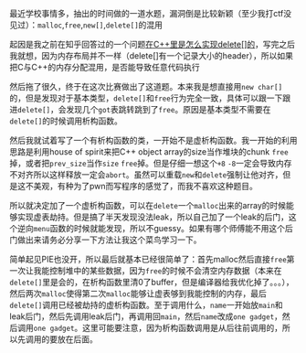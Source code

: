 最近学校事情多，抽出的时间做的一道水题，漏洞倒是比较新颖（至少我打ctf没见过）：`malloc`,`free`,`new[]`,`delete[]`的混用

起因是我之前在知乎回答过的一个问题[在C++里是怎么实现delete[]的](https://www.zhihu.com/question/291750903/answer/477557020)，写完之后我就想，因为内存布局并不一样（delete\[\]有一个记录大小的header），所以如果把C与C++的内存分配混用，是否能导致任意代码执行

然后拖了很久，终于在这次比赛做出了这道题。本来我是想直接用`new char[]`的，但是发现对于基本类型，`delete[]`和`free`行为完全一致，具体可以跟一下跟进`delete[]`，会发现几个`got`表跳转跳到了`free`。原因是基本类型不需要在`delete[]`的时候调用析构函数。

然后我就试着写了一个有析构函数的类，一开始不是虚析构函数。我一开始的利用思路是利用house of spirit来把C++ object array的size当作堆块的chunk `free`掉，或者把`prev_size`当作`size` `free`掉。但是仔细一想这个`+8` `-8`一定会导致内存不对齐所以这样释放一定会`abort`。虽然可以重载`new`和`delete`强制让他对齐，但是这不美观，有种为了pwn而写程序的感觉了，而我不喜欢这种题目。

所以就决定加了一个虚析构函数，可以在`delete`一个`malloc`出来的array的时候能够实现虚表劫持。但是搞了半天发现没法leak，所以自己加了一个leak的后门，这个逆向`menu`函数的时候就能发现，所以不guessy。如果有哪个师傅能不用这个后门做出来请务必分享一下方法让我这个菜鸟学习一下。

简单起见PIE也没开，所以最后就基本已经很简单了：首先malloc然后直接`free`第一次让我能控制堆中的某些数据，因为`free`的时候不会清空内存数据（本来在`delete[]`里是会的，在析构函数里清0了buffer，但是编译器给我优化掉了。。。），然后两次`malloc`使得第二次`malloc`能够让虚表够到我能控制的内存，最后`delete[]`调用已经被劫持的虚析构函数。至于调用什么，`name`一开始放`main`和leak后门，然后先调用leak后门，再调用回`main`，然后`name`改成`one gadget`，然后调用`one gadget`。这里可能要注意，因为析构函数调用是从后往前调用的，所以先调用的要放在后面。